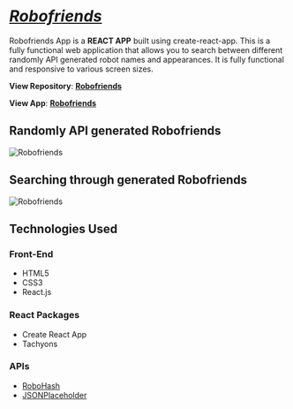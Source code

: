 # [_Robofriends_](https://nguyenmarvin8.github.io/Robofriends/)

Robofriends App is a **REACT APP** built using create-react-app. This is a fully functional web application that allows you to search between different randomly API generated robot names and appearances. It is fully functional and responsive to various screen sizes. 

**View Repository**: [**Robofriends**](https://github.com/nguyenmarvin8/Robofriends)

**View App**: [**Robofriends**](https://nguyenmarvin8.github.io/Robofriends/)

## Randomly API generated Robofriends
![Robofriends](https://imgur.com/A0CEKUg.jpg)
## Searching through generated Robofriends
![Robofriends](https://imgur.com/93nWg2z.jpg)

## Technologies Used

### Front-End
- HTML5
- CSS3
- React.js

### React Packages
- Create React App
- Tachyons

### APIs
- [RoboHash](https://robohash.org/)
- [JSONPlaceholder](https://jsonplaceholder.typicode.com/)
